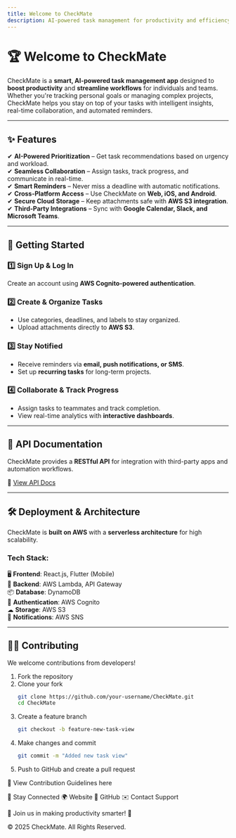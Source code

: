 ```yaml
---
title: Welcome to CheckMate
description: AI-powered task management for productivity and efficiency.
---
```


# 🏆 Welcome to CheckMate  

CheckMate is a **smart, AI-powered task management app** designed to **boost productivity** and **streamline workflows** for individuals and teams. Whether you're tracking personal goals or managing complex projects, CheckMate helps you stay on top of your tasks with intelligent insights, real-time collaboration, and automated reminders.  

---

## ✨ Features  

✔ **AI-Powered Prioritization** – Get task recommendations based on urgency and workload.  
✔ **Seamless Collaboration** – Assign tasks, track progress, and communicate in real-time.  
✔ **Smart Reminders** – Never miss a deadline with automatic notifications.  
✔ **Cross-Platform Access** – Use CheckMate on **Web, iOS, and Android**.  
✔ **Secure Cloud Storage** – Keep attachments safe with **AWS S3 integration**.  
✔ **Third-Party Integrations** – Sync with **Google Calendar, Slack, and Microsoft Teams**.  

---

## 🚀 Getting Started  

### 1️⃣ **Sign Up & Log In**  
Create an account using **AWS Cognito-powered authentication**.  

### 2️⃣ **Create & Organize Tasks**  
- Use categories, deadlines, and labels to stay organized.  
- Upload attachments directly to **AWS S3**.  

### 3️⃣ **Stay Notified**  
- Receive reminders via **email, push notifications, or SMS**.  
- Set up **recurring tasks** for long-term projects.  

### 4️⃣ **Collaborate & Track Progress**  
- Assign tasks to teammates and track completion.  
- View real-time analytics with **interactive dashboards**.  

---

## 🔗 API Documentation  
CheckMate provides a **RESTful API** for integration with third-party apps and automation workflows.  

📖 [View API Docs](https://your-api-docs-url.com)  

---

## 🛠️ Deployment & Architecture  
CheckMate is **built on AWS** with a **serverless architecture** for high scalability.  

### **Tech Stack:**  
🖥️ **Frontend**: React.js, Flutter (Mobile)  
🔗 **Backend**: AWS Lambda, API Gateway  
📦 **Database**: DynamoDB  
🔐 **Authentication**: AWS Cognito  
☁ **Storage**: AWS S3  
📩 **Notifications**: AWS SNS  

---

## 👨‍💻 Contributing  
We welcome contributions from developers!  

1. Fork the repository  
2. Clone your fork  
   ```bash
   git clone https://github.com/your-username/CheckMate.git
   cd CheckMate
3. Create a feature branch
   ```bash
   git checkout -b feature-new-task-view

4. Make changes and commit
   ```bash
   git commit -m "Added new task view"

5. Push to GitHub and create a pull request

📌 View Contribution Guidelines here

📢 Stay Connected
🌍 Website
🐙 GitHub
✉️ Contact Support

📢 Join us in making productivity smarter! 🚀

© 2025 CheckMate. All Rights Reserved.
